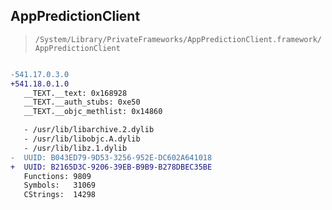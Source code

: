 ## AppPredictionClient

> `/System/Library/PrivateFrameworks/AppPredictionClient.framework/AppPredictionClient`

```diff

-541.17.0.3.0
+541.18.0.1.0
   __TEXT.__text: 0x168928
   __TEXT.__auth_stubs: 0xe50
   __TEXT.__objc_methlist: 0x14860

   - /usr/lib/libarchive.2.dylib
   - /usr/lib/libobjc.A.dylib
   - /usr/lib/libz.1.dylib
-  UUID: B043ED79-9D53-3256-952E-DC602A641018
+  UUID: B2165D3C-9206-39EB-B9B9-B278DBEC35BE
   Functions: 9809
   Symbols:   31069
   CStrings:  14298

```
